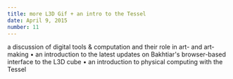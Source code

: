 ```yaml
---
title: more L3D Gif + an intro to the Tessel
date: April 9, 2015
number: 11
---
```


a discussion of digital tools & computation and their role in art- and art-making • an introduction to the latest updates on Bakhtiar's browser-based interface to the L3D cube • an introduction to physical computing with the Tessel